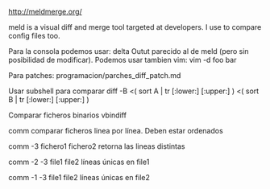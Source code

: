 http://meldmerge.org/

meld is a visual diff and merge tool targeted at developers. I use to compare config files too.

Para la consola podemos usar: delta
Outut parecido al de meld (pero sin posibilidad de modificar).
Podemos usar tambien vim: vim -d foo bar


Para patches:
programacion/parches_diff_patch.md


Usar subshell para comparar
diff -B <( sort A | tr [:lower:] [:upper:] ) <( sort B | tr [:lower:] [:upper:] )


Comparar ficheros binarios
vbindiff


comm
comparar ficheros linea por línea. Deben estar ordenados

comm -3 fichero1 fichero2
retorna las lineas distintas

comm -2 -3 file1 file2
líneas únicas en file1

comm -1 -3 file1 file2
líneas únicas en file2

